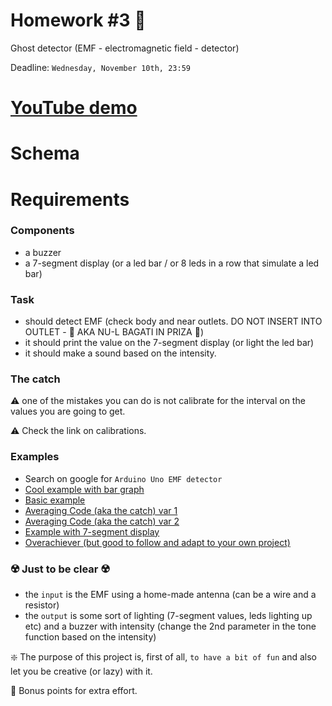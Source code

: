 # Homework #3 :ghost: 
Ghost detector (EMF - electromagnetic field - detector)

Deadline: ```Wednesday, November 10th, 23:59```

# [YouTube demo]()

# Schema

# Requirements

### Components
- a buzzer 
- a 7-segment display (or a led bar / or 8 leds in a row that simulate a led bar)

### Task
- should detect EMF (check body and near outlets. DO NOT INSERT INTO OUTLET - :name_badge: AKA NU-L BAGATI IN PRIZA :name_badge:)
- it should print the value on the 7-segment display (or light the led bar) 
- it should make a sound based on the intensity.

### The catch
:warning: one of the mistakes you can do is not calibrate for the interval on the values you are going to get. 

:warning: Check the link on calibrations.

### Examples
- Search on google for ```Arduino Uno EMF detector```
- [Cool example with bar graph](https://www.youtube.com/watch?v=y1Bke3750WE)
- [Basic example](https://www.youtube.com/watch?v=itgNU3JVj7Q)
- [Averaging Code (aka the catch) var 1](http://www.aaronalai.com/emfdetector-averaging-code)
- [Averaging Code (aka the catch) var 2](http://www.aaronalai.com/emf-detector)
- [Example with 7-segment display](https://www.instructables.com/Arduino-EMF-Detector/)
- [Overachiever (but good to follow and adapt to your own project)](https://create.arduino.cc/projecthub/mircemk/diy-ultra-sensitive-emfdetector-4be895)

### :radioactive: Just to be clear :radioactive: 
- the ```input``` is the EMF using a home-made antenna (can be a wire and a resistor) 
- the ```output``` is some sort of lighting (7-segment values, leds lighting up etc) and a buzzer with intensity (change the 2nd parameter in the tone function based on the intensity)

:sparkle: The purpose of this project is, first of all, ```to have a bit of fun``` and also let you be creative (or lazy) with it. 

:beginner: Bonus points for extra effort.
